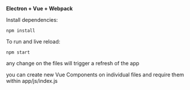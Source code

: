 **Electron + Vue + Webpack**

Install dependencies:

`npm install`

To run and live reload:

`npm start`

any change on the files will trigger a refresh of the app

you can create new Vue Components on individual files and require them within app/js/index.js
